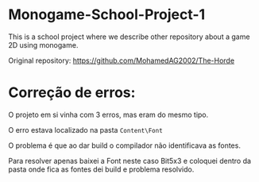 # Monogame-School-Project-1
This is a school project where we describe other repository about a game 2D using monogame.

Original repository: https://github.com/MohamedAG2002/The-Horde

# Correção de erros:

O projeto em si vinha com 3 erros, mas eram do mesmo tipo.

O erro estava localizado na pasta `Content\Font` 

O problema é que ao dar build o compilador não identificava as fontes.

Para resolver apenas baixei a Font neste caso Bit5x3 e coloquei dentro da pasta onde fica as fontes dei build e problema resolvido.
